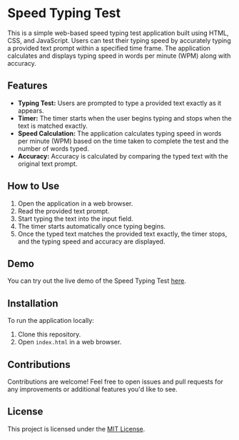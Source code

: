 # Speed Typing Test

This is a simple web-based speed typing test application built using HTML, CSS, and JavaScript. Users can test their typing speed by accurately typing a provided text prompt within a specified time frame. The application calculates and displays typing speed in words per minute (WPM) along with accuracy.

## Features

- **Typing Test:** Users are prompted to type a provided text exactly as it appears.
- **Timer:** The timer starts when the user begins typing and stops when the text is matched exactly.
- **Speed Calculation:** The application calculates typing speed in words per minute (WPM) based on the time taken to complete the test and the number of words typed.
- **Accuracy:** Accuracy is calculated by comparing the typed text with the original text prompt.

## How to Use

1. Open the application in a web browser.
2. Read the provided text prompt.
3. Start typing the text into the input field.
4. The timer starts automatically once typing begins.
5. Once the typed text matches the provided text exactly, the timer stops, and the typing speed and accuracy are displayed.

## Demo

You can try out the live demo of the Speed Typing Test [here](https://grapphic.github.io/speed_typing_test/).

## Installation

To run the application locally:

1. Clone this repository.
2. Open `index.html` in a web browser.

## Contributions

Contributions are welcome! Feel free to open issues and pull requests for any improvements or additional features you'd like to see.

## License

This project is licensed under the [MIT License](LICENSE).


